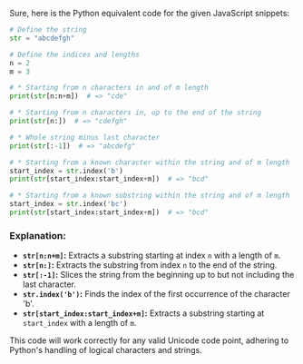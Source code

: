 Sure, here is the Python equivalent code for the given JavaScript snippets:

```python
# Define the string
str = "abcdefgh"

# Define the indices and lengths
n = 2
m = 3

# * Starting from n characters in and of m length
print(str[n:n+m])  # => "cde"

# * Starting from n characters in, up to the end of the string
print(str[n:])  # => "cdefgh"

# * Whole string minus last character
print(str[:-1])  # => "abcdefg"

# * Starting from a known character within the string and of m length
start_index = str.index('b')
print(str[start_index:start_index+m])  # => "bcd"

# * Starting from a known substring within the string and of m length
start_index = str.index('bc')
print(str[start_index:start_index+m])  # => "bcd"
```

### Explanation:
- **`str[n:n+m]`:** Extracts a substring starting at index `n` with a length of `m`.
- **`str[n:]`:** Extracts the substring from index `n` to the end of the string.
- **`str[:-1]`:** Slices the string from the beginning up to but not including the last character.
- **`str.index('b')`:** Finds the index of the first occurrence of the character 'b'.
- **`str[start_index:start_index+m]`:** Extracts a substring starting at `start_index` with a length of `m`.

This code will work correctly for any valid Unicode code point, adhering to Python's handling of logical characters and strings.
